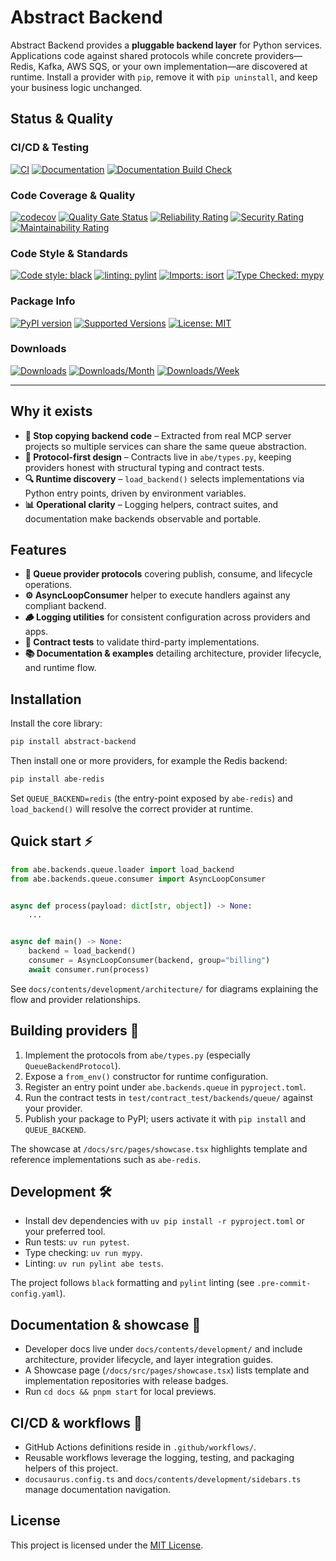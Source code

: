 # Abstract Backend

Abstract Backend provides a **pluggable backend layer** for Python services. Applications code against shared protocols while concrete providers—Redis, Kafka, AWS SQS, or your own implementation—are discovered at runtime. Install a provider with `pip`, remove it with `pip uninstall`, and keep your business logic unchanged.

## Status & Quality

### CI/CD & Testing
[![CI](https://github.com/Chisanan232/abstract-backend/actions/workflows/ci.yaml/badge.svg)](https://github.com/Chisanan232/abstract-backend/actions/workflows/ci.yaml)
[![Documentation](https://github.com/Chisanan232/abstract-backend/actions/workflows/documentation.yaml/badge.svg)](https://github.com/Chisanan232/abstract-backend/actions/workflows/documentation.yaml)
[![Documentation Build Check](https://github.com/Chisanan232/abstract-backend/actions/workflows/docs-build-check.yaml/badge.svg)](https://github.com/Chisanan232/abstract-backend/actions/workflows/docs-build-check.yaml)

### Code Coverage & Quality
[![codecov](https://codecov.io/gh/Chisanan232/abstract-backend/graph/badge.svg?token=FXfgxZ1xQU)](https://codecov.io/gh/Chisanan232/abstract-backend)
[![Quality Gate Status](https://sonarcloud.io/api/project_badges/measure?project=Chisanan232_abstract-backend&metric=alert_status)](https://sonarcloud.io/summary/new_code?id=Chisanan232_abstract-backend)
[![Reliability Rating](https://sonarcloud.io/api/project_badges/measure?project=Chisanan232_abstract-backend&metric=reliability_rating)](https://sonarcloud.io/summary/new_code?id=Chisanan232_abstract-backend)
[![Security Rating](https://sonarcloud.io/api/project_badges/measure?project=Chisanan232_abstract-backend&metric=security_rating)](https://sonarcloud.io/summary/new_code?id=Chisanan232_abstract-backend)
[![Maintainability Rating](https://sonarcloud.io/api/project_badges/measure?project=Chisanan232_abstract-backend&metric=sqale_rating)](https://sonarcloud.io/summary/new_code?id=Chisanan232_abstract-backend)

### Code Style & Standards
[![Code style: black](https://img.shields.io/badge/code%20style-black-000000.svg)](https://github.com/psf/black)
[![linting: pylint](https://img.shields.io/badge/linting-pylint-yellowgreen)](https://github.com/pylint-dev/pylint)
[![Imports: isort](https://img.shields.io/badge/%20imports-isort-%231674b1?style=flat&labelColor=ef8336)](https://pycqa.github.io/isort/)
[![Type Checked: mypy](https://img.shields.io/badge/type%20checked-mypy-blue.svg)](http://mypy-lang.org/)

### Package Info
[![PyPI version](https://badge.fury.io/py/abstract-backend.svg)](https://badge.fury.io/py/abstract-backend)
[![Supported Versions](https://img.shields.io/pypi/pyversions/abstract-backend.svg?logo=python&logoColor=FBE072)](https://pypi.org/project/abstract-backend)
[![License: MIT](https://img.shields.io/badge/License-MIT-yellow.svg)](https://opensource.org/licenses/MIT)

### Downloads
[![Downloads](https://pepy.tech/badge/abstract-backend)](https://pepy.tech/project/abstract-backend)
[![Downloads/Month](https://pepy.tech/badge/abstract-backend/month)](https://pepy.tech/project/abstract-backend)
[![Downloads/Week](https://pepy.tech/badge/abstract-backend/week)](https://pepy.tech/project/abstract-backend)

---

## Why it exists

- **🚫 Stop copying backend code** – Extracted from real MCP server projects so multiple services can share the same queue abstraction.
- **📐 Protocol-first design** – Contracts live in `abe/types.py`, keeping providers honest with structural typing and contract tests.
- **🔍 Runtime discovery** – `load_backend()` selects implementations via Python entry points, driven by environment variables.
- **📊 Operational clarity** – Logging helpers, contract suites, and documentation make backends observable and portable.

## Features

- **📮 Queue provider protocols** covering publish, consume, and lifecycle operations.
- **⚙️ AsyncLoopConsumer** helper to execute handlers against any compliant backend.
- **🪵 Logging utilities** for consistent configuration across providers and apps.
- **🧪 Contract tests** to validate third-party implementations.
- **📚 Documentation & examples** detailing architecture, provider lifecycle, and runtime flow.

## Installation

Install the core library:

```bash
pip install abstract-backend
```

Then install one or more providers, for example the Redis backend:

```bash
pip install abe-redis
```

Set `QUEUE_BACKEND=redis` (the entry-point exposed by `abe-redis`) and `load_backend()` will resolve the correct provider at runtime.

## Quick start ⚡️

```python
from abe.backends.queue.loader import load_backend
from abe.backends.queue.consumer import AsyncLoopConsumer


async def process(payload: dict[str, object]) -> None:
    ...


async def main() -> None:
    backend = load_backend()
    consumer = AsyncLoopConsumer(backend, group="billing")
    await consumer.run(process)
```

See `docs/contents/development/architecture/` for diagrams explaining the flow and provider relationships.

## Building providers 🧩

1. Implement the protocols from `abe/types.py` (especially `QueueBackendProtocol`).
2. Expose a `from_env()` constructor for runtime configuration.
3. Register an entry point under `abe.backends.queue` in `pyproject.toml`.
4. Run the contract tests in `test/contract_test/backends/queue/` against your provider.
5. Publish your package to PyPI; users activate it with `pip install` and `QUEUE_BACKEND`.

The showcase at `/docs/src/pages/showcase.tsx` highlights template and reference implementations such as `abe-redis`.

## Development 🛠️

- Install dev dependencies with `uv pip install -r pyproject.toml` or your preferred tool.
- Run tests: `uv run pytest`.
- Type checking: `uv run mypy`.
- Linting: `uv run pylint abe tests`.

The project follows `black` formatting and `pylint` linting (see `.pre-commit-config.yaml`).

## Documentation & showcase 📖

- Developer docs live under `docs/contents/development/` and include architecture, provider lifecycle, and layer integration guides.
- A Showcase page (`/docs/src/pages/showcase.tsx`) lists template and implementation repositories with release badges.
- Run `cd docs && pnpm start` for local previews.

## CI/CD & workflows 🤖

- GitHub Actions definitions reside in `.github/workflows/`.
- Reusable workflows leverage the logging, testing, and packaging helpers of this project.
- `docusaurus.config.ts` and `docs/contents/development/sidebars.ts` manage documentation navigation.

## License

This project is licensed under the [MIT License](./LICENSE).
